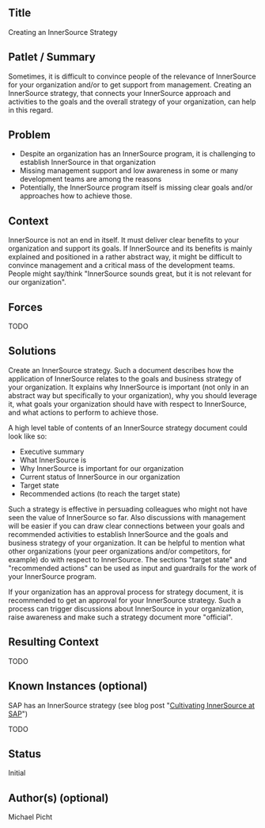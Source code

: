 ## Title

Creating an InnerSource Strategy

## Patlet / Summary

Sometimes, it is difficult to convince people of the relevance of InnerSource for your organization and/or to get support from management. Creating an InnerSource strategy, that connects your InnerSource approach and activities to the goals and the overall strategy of your organization, can help in this regard.

## Problem

- Despite an organization has an InnerSource program, it is challenging to establish InnerSource in that organization
- Missing management support and low awareness in some or many development teams are among the reasons
- Potentially, the InnerSource program itself is missing clear goals and/or approaches how to achieve those.

## Context

InnerSource is not an end in itself. It must deliver clear benefits to your organization and support its goals. If InnerSource and its benefits is mainly explained and positioned in a rather abstract way, it might be difficult to convince management and a critical mass of the development teams. People might say/think "InnerSource sounds great, but it is not relevant for our organization".

## Forces

TODO

<!--
What makes the problem difficult?
What are the trade-offs?
These are constraints that **can be changed** at a cost.
The solution might change one or more of these forces in order to solve the problem, while also in-turn changing the context.
-->

## Solutions

Create an InnerSource strategy. Such a document describes how the application of InnerSource relates to the goals and business strategy of your organization. It explains why InnerSource is important (not only in an abstract way but specifically to your organization), why you should leverage it, what goals your organization should have with respect to InnerSource, and what actions to perform to achieve those.

A high level table of contents of an InnerSource strategy document could look like so:

- Executive summary
- What InnerSource is
- Why InnerSource is important for our organization
- Current status of InnerSource in our organization
- Target state
- Recommended actions (to reach the target state)

Such a strategy is effective in persuading colleagues who might not have seen the value of InnerSource so far. Also discussions with management will be easier if you can draw clear connections between your goals and recommended activities to establish InnerSource and the goals and business strategy of your organization. It can be helpful to mention what other organizations (your peer organizations and/or competitors, for example) do with respect to InnerSource. The sections "target state" and "recommended actions" can be used as input and guardrails for the work of your InnerSource program.

If your organization has an approval process for strategy document, it is recommended to get an approval for your InnerSource strategy. Such a process can trigger discussions about InnerSource in your organization, raise awareness and make such a strategy document more "official".

## Resulting Context

TODO

<!--
What is the situation after the problem has been solved?
The original context is changed indirectly by way of the solution.
Often this section can include discussion of the next possible Patterns/problems introduced.
This section can be short in content - the solution may not introduce new problems or change much context.
-->

## Known Instances (optional)

SAP has an InnerSource strategy (see blog post "[Cultivating InnerSource at SAP](https://community.sap.com/t5/open-source-blogs/cultivating-innersource-at-sap/ba-p/13575274)")

TODO

<!--
Where has this been seen before?
Helps to reinforce that this is a REAL pattern and that you match the context.

May mention:

* A particular business
* Anonymized instances ex: "3 companies have proven that this is a good solution" or "A large financial services org...".
-->

## Status

Initial

## Author(s) (optional)

Michael Picht
